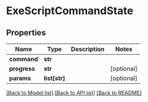 # ExeScriptCommandState

## Properties
Name | Type | Description | Notes
------------ | ------------- | ------------- | -------------
**command** | **str** |  | 
**progress** | **str** |  | [optional] 
**params** | **list[str]** |  | [optional] 

[[Back to Model list]](../README.md#documentation-for-models) [[Back to API list]](../README.md#documentation-for-api-endpoints) [[Back to README]](../README.md)


